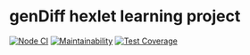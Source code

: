 # genDiff hexlet learning project
[![Node CI](https://github.com/valeriySeregin/backend-project-lvl2/workflows/Node%20CI/badge.svg)](https://github.com//valeriySeregin/backend-project-lvl2/actions)
[![Maintainability](https://api.codeclimate.com/v1/badges/f56e0c25e4f363027abd/maintainability)](https://codeclimate.com/github/valeriySeregin/backend-project-lvl2/maintainability)
[![Test Coverage](https://api.codeclimate.com/v1/badges/f56e0c25e4f363027abd/test_coverage)](https://codeclimate.com/github/valeriySeregin/backend-project-lvl2/test_coverage)

